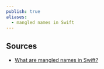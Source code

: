 ```yaml
---
publish: true
aliases:
  - mangled names in Swift
---
```

## Sources
- [What are mangled names in Swift?](https://swiftinit.org/help/what-are-mangled-names) 